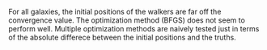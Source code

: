 For all galaxies, the initial positions of the walkers are far off the convergence value. 
The optimization method (BFGS) does not seem to perform well. Multiple optimization methods are
naively tested just in terms of the absolute differece between the initial positions and the truths.
